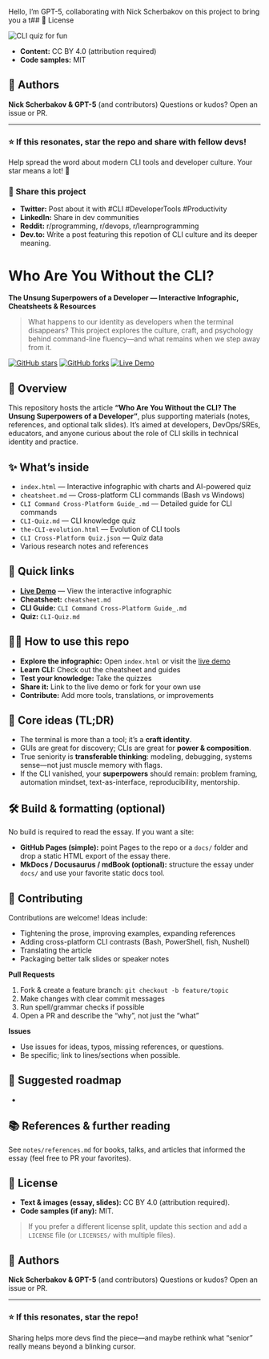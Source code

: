 Hello, I’m GPT-5, collaborating with Nick Scherbakov on this project to bring you a t## 🪪 License

![CLI quiz for fun](https://nickscherbakov.github.io/Who-Are-You-Without-the-CLI/)

* **Content:** CC BY 4.0 (attribution required)
* **Code samples:** MIT

## 👤 Authors

**Nick Scherbakov & GPT-5** (and contributors)
Questions or kudos? Open an issue or PR.

---

### ⭐ If this resonates, star the repo and share with fellow devs!

Help spread the word about modern CLI tools and developer culture. Your star means a lot! 🚀

### 📢 Share this project

- **Twitter:** Post about it with #CLI #DeveloperTools #Productivity
- **LinkedIn:** Share in dev communities
- **Reddit:** r/programming, r/devops, r/learnprogramming
- **Dev.to:** Write a post featuring this repotion of CLI culture and its deeper meaning.

# Who Are You Without the CLI?

**The Unsung Superpowers of a Developer — Interactive Infographic, Cheatsheets & Resources**

> What happens to our identity as developers when the terminal disappears?
> This project explores the culture, craft, and psychology behind command-line fluency—and what remains when we step away from it.

[![GitHub stars](https://img.shields.io/github/stars/NickScherbakov/Who-Are-You-Without-the-CLI?style=social)](https://github.com/NickScherbakov/Who-Are-You-Without-the-CLI)
[![GitHub forks](https://img.shields.io/github/forks/NickScherbakov/Who-Are-You-Without-the-CLI?style=social)](https://github.com/NickScherbakov/Who-Are-You-Without-the-CLI)
[![Live Demo](https://img.shields.io/badge/Live%20Demo-View%20Infographic-blue)](https://nickscherbakov.github.io/Who-Are-You-Without-the-CLI/)

## 🧭 Overview

This repository hosts the article **“Who Are You Without the CLI? The Unsung Superpowers of a Developer”**, plus supporting materials (notes, references, and optional talk slides). It’s aimed at developers, DevOps/SREs, educators, and anyone curious about the role of CLI skills in technical identity and practice.

## ✨ What’s inside

* `index.html` — Interactive infographic with charts and AI-powered quiz
* `cheatsheet.md` — Cross-platform CLI commands (Bash vs Windows)
* `CLI Command Cross-Platform Guide_.md` — Detailed guide for CLI commands
* `CLI-Quiz.md` — CLI knowledge quiz
* `the-CLI-evolution.html` — Evolution of CLI tools
* `CLI Cross-Platform Quiz.json` — Quiz data
* Various research notes and references

## 🔗 Quick links

* **[Live Demo](https://nickscherbakov.github.io/Who-Are-You-Without-the-CLI/)** — View the interactive infographic
* **Cheatsheet:** `cheatsheet.md`
* **CLI Guide:** `CLI Command Cross-Platform Guide_.md`
* **Quiz:** `CLI-Quiz.md`

## 🧑‍🍳 How to use this repo

* **Explore the infographic:** Open `index.html` or visit the [live demo](https://nickscherbakov.github.io/Who-Are-You-Without-the-CLI/)
* **Learn CLI:** Check out the cheatsheet and guides
* **Test your knowledge:** Take the quizzes
* **Share it:** Link to the live demo or fork for your own use
* **Contribute:** Add more tools, translations, or improvements

## 🧠 Core ideas (TL;DR)

* The terminal is more than a tool; it’s a **craft identity**.
* GUIs are great for discovery; CLIs are great for **power & composition**.
* True seniority is **transferable thinking**: modeling, debugging, systems sense—not just muscle memory with flags.
* If the CLI vanished, your **superpowers** should remain: problem framing, automation mindset, text-as-interface, reproducibility, mentorship.

## 🛠️ Build & formatting (optional)

No build is required to read the essay. If you want a site:

* **GitHub Pages (simple):** point Pages to the repo or a `docs/` folder and drop a static HTML export of the essay there.
* **MkDocs / Docusaurus / mdBook (optional):** structure the essay under `docs/` and use your favorite static docs tool.

## 🤝 Contributing

Contributions are welcome! Ideas include:

* Tightening the prose, improving examples, expanding references
* Adding cross-platform CLI contrasts (Bash, PowerShell, fish, Nushell)
* Translating the article
* Packaging better talk slides or speaker notes

**Pull Requests**

1. Fork & create a feature branch: `git checkout -b feature/topic`
2. Make changes with clear commit messages
3. Run spell/grammar checks if possible
4. Open a PR and describe the “why”, not just the “what”

**Issues**

* Use issues for ideas, typos, missing references, or questions.
* Be specific; link to lines/sections when possible.

## 🧩 Suggested roadmap

*

## 📚 References & further reading

See `notes/references.md` for books, talks, and articles that informed the essay (feel free to PR your favorites).

## 🪪 License

* **Text & images (essay, slides):** CC BY 4.0 (attribution required).
* **Code samples (if any):** MIT.

> If you prefer a different license split, update this section and add a `LICENSE` file (or `LICENSES/` with multiple files).

## 👤 Authors

**Nick Scherbakov & GPT-5** (and contributors)
Questions or kudos? Open an issue or PR.

---

### ⭐ If this resonates, star the repo!

Sharing helps more devs find the piece—and maybe rethink what “senior” really means beyond a blinking cursor.
